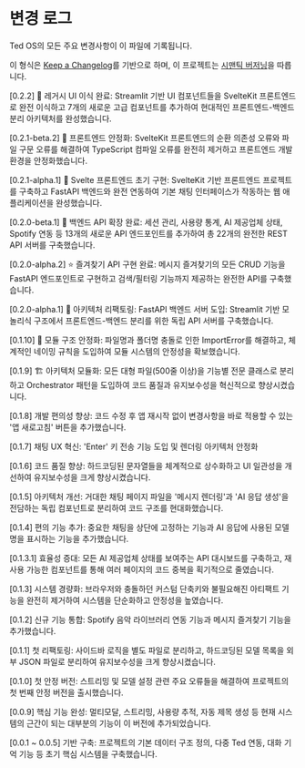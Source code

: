 # 변경 로그

Ted OS의 모든 주요 변경사항이 이 파일에 기록됩니다.

이 형식은 [Keep a Changelog](https://keepachangelog.com/ko/1.0.0/)를 기반으로 하며,
이 프로젝트는 [시맨틱 버저닝](https://semver.org/lang/ko/)을 따릅니다.

[0.2.2] 🎨 레거시 UI 이식 완료: Streamlit 기반 UI 컴포넌트들을 SvelteKit 프론트엔드로 완전 이식하고 7개의 새로운 고급 컴포넌트를 추가하여 현대적인 프론트엔드-백엔드 분리 아키텍처를 완성했습니다.

[0.2.1-beta.2] 🔧 프론트엔드 안정화: SvelteKit 프론트엔드의 순환 의존성 오류와 파일 구문 오류를 해결하여 TypeScript 컴파일 오류를 완전히 제거하고 프론트엔드 개발 환경을 안정화했습니다.

[0.2.1-alpha.1] 🎨 Svelte 프론트엔드 초기 구현: SvelteKit 기반 프론트엔드 프로젝트를 구축하고 FastAPI 백엔드와 완전 연동하여 기본 채팅 인터페이스가 작동하는 웹 애플리케이션을 완성했습니다.

[0.2.0-beta.1] 🎯 백엔드 API 확장 완료: 세션 관리, 사용량 통계, AI 제공업체 상태, Spotify 연동 등 13개의 새로운 API 엔드포인트를 추가하여 총 22개의 완전한 REST API 서버를 구축했습니다.

[0.2.0-alpha.2] ⭐ 즐겨찾기 API 구현 완료: 메시지 즐겨찾기의 모든 CRUD 기능을 FastAPI 엔드포인트로 구현하고 검색/필터링 기능까지 제공하는 완전한 API를 구축했습니다.

[0.2.0-alpha.1] 🚀 아키텍처 리팩토링: FastAPI 백엔드 서버 도입: Streamlit 기반 모놀리식 구조에서 프론트엔드-백엔드 분리를 위한 독립 API 서버를 구축했습니다.

[0.1.10] 🔧 모듈 구조 안정화: 파일명과 폴더명 충돌로 인한 ImportError를 해결하고, 체계적인 네이밍 규칙을 도입하여 모듈 시스템의 안정성을 확보했습니다.

[0.1.9] 🏗️ 아키텍처 모듈화: 모든 대형 파일(500줄 이상)을 기능별 전문 클래스로 분리하고 Orchestrator 패턴을 도입하여 코드 품질과 유지보수성을 혁신적으로 향상시켰습니다.

[0.1.8] 개발 편의성 향상: 코드 수정 후 앱 재시작 없이 변경사항을 바로 적용할 수 있는 '앱 새로고침' 버튼을 추가했습니다.

[0.1.7] 채팅 UX 혁신: 'Enter' 키 전송 기능 도입 및 렌더링 아키텍처 안정화

[0.1.6] 코드 품질 향상: 하드코딩된 문자열들을 체계적으로 상수화하고 UI 일관성을 개선하여 유지보수성을 크게 향상시켰습니다.

[0.1.5] 아키텍처 개선: 거대한 채팅 페이지 파일을 '메시지 렌더링'과 'AI 응답 생성'을 전담하는 독립 컴포넌트로 분리하여 코드 구조를 현대화했습니다.

[0.1.4] 편의 기능 추가: 중요한 채팅을 상단에 고정하는 기능과 AI 응답에 사용된 모델명을 표시하는 기능을 추가했습니다.

[0.1.3.1] 효율성 증대: 모든 AI 제공업체 상태를 보여주는 API 대시보드를 구축하고, 재사용 가능한 컴포넌트를 통해 여러 페이지의 코드 중복을 획기적으로 줄였습니다.

[0.1.3] 시스템 경량화: 브라우저와 충돌하던 커스텀 단축키와 불필요해진 아티팩트 기능을 완전히 제거하여 시스템을 단순화하고 안정성을 높였습니다.

[0.1.2] 신규 기능 통합: Spotify 음악 라이브러리 연동 기능과 메시지 즐겨찾기 기능을 추가했습니다.

[0.1.1] 첫 리팩토링: 사이드바 로직을 별도 파일로 분리하고, 하드코딩된 모델 목록을 외부 JSON 파일로 분리하여 유지보수성을 크게 향상시켰습니다.

[0.1.0] 첫 안정 버전: 스트리밍 및 모델 설정 관련 주요 오류들을 해결하여 프로젝트의 첫 번째 안정 버전을 출시했습니다.

[0.0.9] 핵심 기능 완성: 멀티모달, 스트리밍, 사용량 추적, 자동 제목 생성 등 현재 시스템의 근간이 되는 대부분의 기능이 이 버전에 추가되었습니다.

[0.0.1 ~ 0.0.5] 기반 구축: 프로젝트의 기본 데이터 구조 정의, 다중 Ted 연동, 대화 기억 기능 등 초기 핵심 시스템을 구축했습니다.
